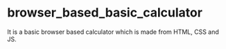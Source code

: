 # browser_based_basic_calculator
It is a basic browser based calculator which is made from HTML, CSS and JS.
